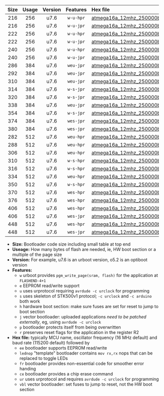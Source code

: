 |Size|Usage|Version|Features|Hex file|
|:-:|:-:|:-:|:-:|:--|
|216|256|u7.6|`w-u-hpr`|[atmega16a_12mhz_250000bps_ur.hex](https://raw.githubusercontent.com/stefanrueger/urboot/main//atmega16a_12mhz_250000bps_ur.hex)|
|216|256|u7.6|`w-u-jpr`|[atmega16a_12mhz_250000bps_ur_vbl.hex](https://raw.githubusercontent.com/stefanrueger/urboot/main//atmega16a_12mhz_250000bps_ur_vbl.hex)|
|222|256|u7.6|`w-u-hpr`|[atmega16a_12mhz_250000bps_lednop_ur.hex](https://raw.githubusercontent.com/stefanrueger/urboot/main//atmega16a_12mhz_250000bps_lednop_ur.hex)|
|222|256|u7.6|`w-u-jpr`|[atmega16a_12mhz_250000bps_lednop_ur_vbl.hex](https://raw.githubusercontent.com/stefanrueger/urboot/main//atmega16a_12mhz_250000bps_lednop_ur_vbl.hex)|
|240|256|u7.6|`w-u-hpr`|[atmega16a_12mhz_250000bps_lednop_fr_ur.hex](https://raw.githubusercontent.com/stefanrueger/urboot/main//atmega16a_12mhz_250000bps_lednop_fr_ur.hex)|
|240|256|u7.6|`w-u-jpr`|[atmega16a_12mhz_250000bps_lednop_fr_ur_vbl.hex](https://raw.githubusercontent.com/stefanrueger/urboot/main//atmega16a_12mhz_250000bps_lednop_fr_ur_vbl.hex)|
|286|384|u7.6|`weu-jpr`|[atmega16a_12mhz_250000bps_ee_ur_vbl.hex](https://raw.githubusercontent.com/stefanrueger/urboot/main//atmega16a_12mhz_250000bps_ee_ur_vbl.hex)|
|292|384|u7.6|`weu-jpr`|[atmega16a_12mhz_250000bps_ee_lednop_ur_vbl.hex](https://raw.githubusercontent.com/stefanrueger/urboot/main//atmega16a_12mhz_250000bps_ee_lednop_ur_vbl.hex)|
|310|384|u7.6|`weu-jpr`|[atmega16a_12mhz_250000bps_ee_lednop_fr_ur_vbl.hex](https://raw.githubusercontent.com/stefanrueger/urboot/main//atmega16a_12mhz_250000bps_ee_lednop_fr_ur_vbl.hex)|
|314|384|u7.6|`w-s-jpr`|[atmega16a_12mhz_250000bps_vbl.hex](https://raw.githubusercontent.com/stefanrueger/urboot/main//atmega16a_12mhz_250000bps_vbl.hex)|
|320|384|u7.6|`w-s-jpr`|[atmega16a_12mhz_250000bps_lednop_vbl.hex](https://raw.githubusercontent.com/stefanrueger/urboot/main//atmega16a_12mhz_250000bps_lednop_vbl.hex)|
|338|384|u7.6|`weu-jpr`|[atmega16a_12mhz_250000bps_ee_lednop_fr_ce_ur_vbl.hex](https://raw.githubusercontent.com/stefanrueger/urboot/main//atmega16a_12mhz_250000bps_ee_lednop_fr_ce_ur_vbl.hex)|
|354|384|u7.6|`w-s-jpr`|[atmega16a_12mhz_250000bps_lednop_fr_vbl.hex](https://raw.githubusercontent.com/stefanrueger/urboot/main//atmega16a_12mhz_250000bps_lednop_fr_vbl.hex)|
|374|384|u7.6|`wes-jpr`|[atmega16a_12mhz_250000bps_ee_vbl.hex](https://raw.githubusercontent.com/stefanrueger/urboot/main//atmega16a_12mhz_250000bps_ee_vbl.hex)|
|380|384|u7.6|`wes-jpr`|[atmega16a_12mhz_250000bps_ee_lednop_vbl.hex](https://raw.githubusercontent.com/stefanrueger/urboot/main//atmega16a_12mhz_250000bps_ee_lednop_vbl.hex)|
|282|512|u7.6|`weu-hpr`|[atmega16a_12mhz_250000bps_ee_ur.hex](https://raw.githubusercontent.com/stefanrueger/urboot/main//atmega16a_12mhz_250000bps_ee_ur.hex)|
|288|512|u7.6|`weu-hpr`|[atmega16a_12mhz_250000bps_ee_lednop_ur.hex](https://raw.githubusercontent.com/stefanrueger/urboot/main//atmega16a_12mhz_250000bps_ee_lednop_ur.hex)|
|306|512|u7.6|`weu-hpr`|[atmega16a_12mhz_250000bps_ee_lednop_fr_ur.hex](https://raw.githubusercontent.com/stefanrueger/urboot/main//atmega16a_12mhz_250000bps_ee_lednop_fr_ur.hex)|
|310|512|u7.6|`w-s-hpr`|[atmega16a_12mhz_250000bps.hex](https://raw.githubusercontent.com/stefanrueger/urboot/main//atmega16a_12mhz_250000bps.hex)|
|316|512|u7.6|`w-s-hpr`|[atmega16a_12mhz_250000bps_lednop.hex](https://raw.githubusercontent.com/stefanrueger/urboot/main//atmega16a_12mhz_250000bps_lednop.hex)|
|334|512|u7.6|`weu-hpr`|[atmega16a_12mhz_250000bps_ee_lednop_fr_ce_ur.hex](https://raw.githubusercontent.com/stefanrueger/urboot/main//atmega16a_12mhz_250000bps_ee_lednop_fr_ce_ur.hex)|
|350|512|u7.6|`w-s-hpr`|[atmega16a_12mhz_250000bps_lednop_fr.hex](https://raw.githubusercontent.com/stefanrueger/urboot/main//atmega16a_12mhz_250000bps_lednop_fr.hex)|
|370|512|u7.6|`wes-hpr`|[atmega16a_12mhz_250000bps_ee.hex](https://raw.githubusercontent.com/stefanrueger/urboot/main//atmega16a_12mhz_250000bps_ee.hex)|
|376|512|u7.6|`wes-hpr`|[atmega16a_12mhz_250000bps_ee_lednop.hex](https://raw.githubusercontent.com/stefanrueger/urboot/main//atmega16a_12mhz_250000bps_ee_lednop.hex)|
|406|512|u7.6|`wes-hpr`|[atmega16a_12mhz_250000bps_ee_lednop_fr.hex](https://raw.githubusercontent.com/stefanrueger/urboot/main//atmega16a_12mhz_250000bps_ee_lednop_fr.hex)|
|406|512|u7.6|`wes-jpr`|[atmega16a_12mhz_250000bps_ee_lednop_fr_vbl.hex](https://raw.githubusercontent.com/stefanrueger/urboot/main//atmega16a_12mhz_250000bps_ee_lednop_fr_vbl.hex)|
|448|512|u7.6|`wes-hpr`|[atmega16a_12mhz_250000bps_ee_lednop_fr_ce.hex](https://raw.githubusercontent.com/stefanrueger/urboot/main//atmega16a_12mhz_250000bps_ee_lednop_fr_ce.hex)|
|448|512|u7.6|`wes-jpr`|[atmega16a_12mhz_250000bps_ee_lednop_fr_ce_vbl.hex](https://raw.githubusercontent.com/stefanrueger/urboot/main//atmega16a_12mhz_250000bps_ee_lednop_fr_ce_vbl.hex)|

- **Size:** Bootloader code size including small table at top end
- **Useage:** How many bytes of flash are needed, ie, HW boot section or a multiple of the page size
- **Version:** For example, u7.6 is an urboot version, o5.2 is an optiboot version
- **Features:**
  + `w` urboot provides `pgm_write_page(sram, flash)` for the application at `FLASHEND-4+1`
  + `e` EEPROM read/write support
  + `u` uses urprotocol requiring `avrdude -c urclock` for programming
  + `s` uses skeleton of STK500v1 protocol; `-c urclock` and `-c arduino` both work
  + `h` hardware boot section: make sure fuses are set for reset to jump to boot section
  + `j` vector bootloader: uploaded applications *need to be patched externally*, eg, using `avrdude -c urclock`
  + `p` bootloader protects itself from being overwritten
  + `r` preserves reset flags for the application in the register R2
- **Hex file:** typically MCU name, oscillator frequency (16 MHz default) and baud rate (115200 default) followed by
  + `ee` bootloader supports EEPROM read/write
  + `lednop` "template" bootloader contains `mov rx,rx` nops that can be replaced to toggle LEDs
  + `fr` bootloader provides non-essential code for smoother error handing
  + `ce` bootloader provides a chip erase command
  + `ur` uses urprotocol and requires `avrdude -c urclock` for programming
  + `vbl` vector bootloader: set fuses to jump to reset, not the HW boot section
